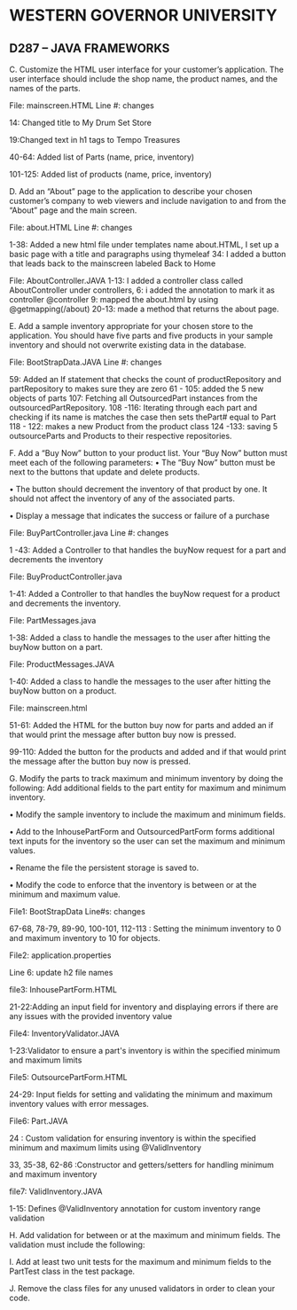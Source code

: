 # WESTERN GOVERNOR UNIVERSITY
## D287 – JAVA FRAMEWORKS

C. Customize the HTML user interface for your customer’s application. The user interface should include the shop name, the product names, and the names of the parts.

File: mainscreen.HTML
Line #: changes

14: Changed title to My Drum Set Store

19:Changed text in h1 tags to Tempo Treasures

40-64: Added list of Parts (name, price, inventory)

101-125: Added list of products (name, price, inventory)


D.  Add an “About” page to the application to describe your chosen customer’s company to web viewers and include navigation to and from the “About” page and the main screen.

File: about.HTML
Line #: changes

 1-38: Added a new html file under templates name about.HTML, I set up a basic page with a title and paragraphs using thymeleaf
 34: I added a button that leads back to the mainscreen labeled Back to Home

 File: AboutController.JAVA
1-13: I added a controller class called AboutController under controllers,
6: i added the annotation to mark it as  controller @controller
9: mapped the about.html by using @getmapping(/about)
20-13: made a method that returns the about page.






E.  Add a sample inventory appropriate for your chosen store to the application. You should have five parts and five products in your sample inventory and should not overwrite existing data in the database.

File: BootStrapData.JAVA
Line #: changes

59: Added an If statement that checks the count of productRepository and partRepository to makes sure they are zero
61 - 105: added the 5 new objects of parts
107: Fetching all OutsourcedPart instances from the outsourcedPartRepository.
108 -116: Iterating through each part and checking if its name is matches the case then sets thePart# equal to Part
118 - 122: makes a new Product from the product class
124 -133: saving 5 outsourceParts and Products to their respective repositories.





F.  Add a “Buy Now” button to your product list. Your “Buy Now” button must meet each of the following parameters:
•   The “Buy Now” button must be next to the buttons that update and delete products.

•   The button should decrement the inventory of that product by one. It should not affect the inventory of any of the associated parts.

•   Display a message that indicates the success or failure of a purchase

File: BuyPartController.java
Line #: changes

1 -43: Added a Controller to that handles the buyNow request for a part and decrements the inventory

File: BuyProductController.java

1-41: Added a Controller to that handles the buyNow request for a product and decrements the inventory.

File: PartMessages.java

1-38: Added a class to handle the messages to the user after hitting the buyNow button on a part.

File: ProductMessages.JAVA

1-40: Added a class to handle the messages to the user after hitting the buyNow button on a product.

File: mainscreen.html

51-61: Added the HTML for the button buy now for parts and added an if that would print the message after button buy now is pressed.

99-110: Added the button for the products and added and if that would print the message after the button buy now is pressed.

G. Modify the parts to track maximum and minimum inventory by doing the following:
Add additional fields to the part entity for maximum and minimum inventory.

•   Modify the sample inventory to include the maximum and minimum fields.

•   Add to the InhousePartForm and OutsourcedPartForm forms additional text inputs for the inventory so the user can set the maximum and minimum values.

•   Rename the file the persistent storage is saved to.

•   Modify the code to enforce that the inventory is between or at the minimum and maximum value.

File1: BootStrapData
Line#s: changes

67-68, 78-79, 89-90, 100-101, 112-113 : Setting the minimum inventory to 0 and maximum inventory to 10 for objects.

File2: application.properties

Line 6: update h2 file names

file3: InhousePartForm.HTML

21-22:Adding an input field for inventory and displaying errors if there are any issues with the provided inventory value

File4: InventoryValidator.JAVA

1-23:Validator to ensure a part's inventory is within the specified minimum and maximum limits

File5: OutsourcePartForm.HTML

24-29: Input fields for setting and validating the minimum and maximum inventory values with error messages.

File6: Part.JAVA

24 : Custom validation for ensuring inventory is within the specified minimum and maximum limits using @ValidInventory

33, 35-38, 62-86 :Constructor and getters/setters for handling minimum and maximum inventory

file7: ValidInventory.JAVA

1-15: Defines @ValidInventory annotation for custom inventory range validation









H. Add validation for between or at the maximum and minimum fields. The validation must include the following:



I.  Add at least two unit tests for the maximum and minimum fields to the PartTest class in the test package.


J.  Remove the class files for any unused validators in order to clean your code.
